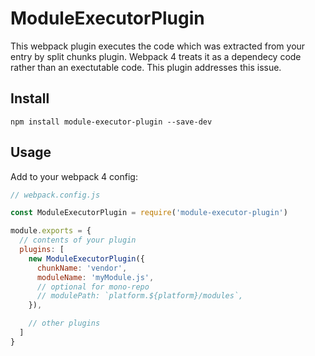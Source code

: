 # ModuleExecutorPlugin

This webpack plugin executes the code which was extracted from your entry by split chunks plugin. Webpack 4 treats it as a dependecy code rather than an exectutable code. This plugin addresses this issue.

## Install

`npm install module-executor-plugin --save-dev`


## Usage

Add to your webpack 4 config:

```js
// webpack.config.js

const ModuleExecutorPlugin = require('module-executor-plugin')

module.exports = {
  // contents of your plugin
  plugins: [
    new ModuleExecutorPlugin({
      chunkName: 'vendor',
      moduleName: 'myModule.js',
      // optional for mono-repo
      // modulePath: `platform.${platform}/modules`,
    }),

    // other plugins
  ]
}
```
